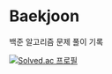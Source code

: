 # Baekjoon
백준 알고리즘 문제 풀이 기록

[![Solved.ac 프로필](http://mazassumnida.wtf/api/v2/generate_badge?boj=flysky0422)](https://solved.ac/flysky0422)
